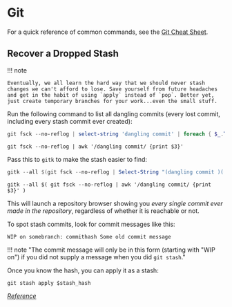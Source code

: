 # Git

For a quick reference of common commands, see the [Git Cheat Sheet](../general/cheat-sheets/git-cheat-sheet.md).

## Recover a Dropped Stash

!!! note

    Eventually, we all learn the hard way that we should never stash changes we can't afford to lose. Save yourself from future headaches and get in the habit of using `apply` instead of `pop`. Better yet, just create temporary branches for your work...even the small stuff.

Run the following command to list all dangling commits (every lost commit, including every stash commit ever created):

```powershell title="PowerShell"
git fsck --no-reflog | select-string 'dangling commit' | foreach { $_.ToString().Split(" ")[2] }
```

```shell title="Linux"
git fsck --no-reflog | awk '/dangling commit/ {print $3}'
```

Pass this to `gitk` to make the stash easier to find:

```powershell title="PowerShell"
gitk --all $(git fsck --no-reflog | Select-String "(dangling commit )(.*)" | %{ $_.Line.Split(' ')[2] })
```

```shell title="Linux"
gitk --all $( git fsck --no-reflog | awk '/dangling commit/ {print $3}' )
```
This will launch a repository browser showing you *every single commit ever made in the repository*, regardless of whether it is reachable or not.

To spot stash commits, look for commit messages like this:

`WIP on somebranch: commithash Some old commit message`

!!! note "The commit message will only be in this form (starting with "WIP on") if you did not supply a message when you did `git stash`."

Once you know the hash, you can apply it as a stash:

```
git stash apply $stash_hash
```

[*Reference*](https://stackoverflow.com/a/91795/18121690)
